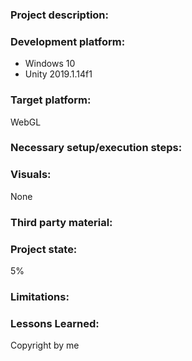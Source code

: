 ### Project description:


### Development platform:
+ Windows 10
+ Unity 2019.1.14f1

### Target platform:

WebGL

### Necessary setup/execution steps:

### Visuals:
None

### Third party material:

### Project state:

5%

### Limitations:

### Lessons Learned:

Copyright by me
